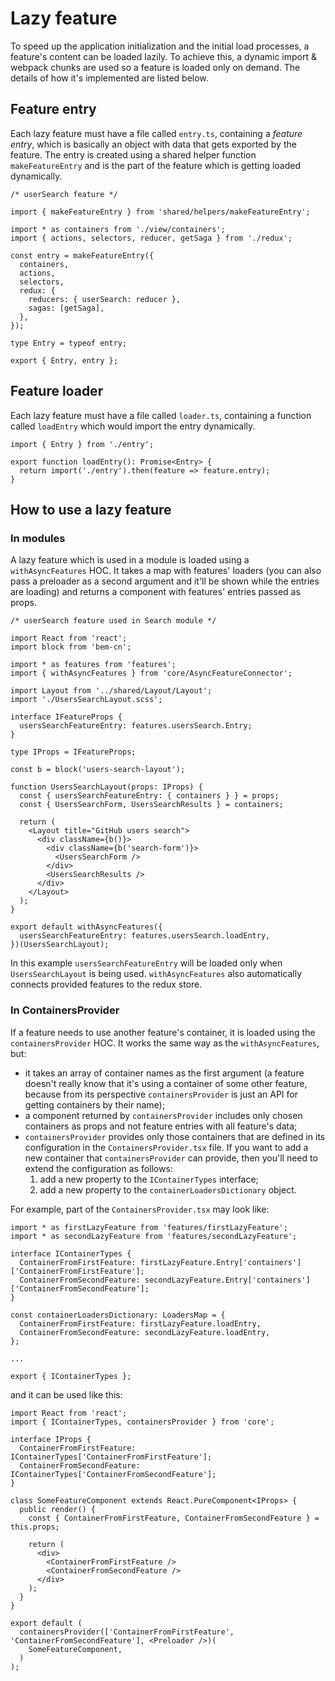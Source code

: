 # Lazy feature
To speed up the application initialization and the initial load processes, a feature's content can be loaded lazily. To achieve this, a dynamic import & webpack chunks are used so a feature is loaded only on demand. The details of how it's implemented are listed below.

## Feature entry
Each lazy feature must have a file called `entry.ts`, containing a *feature entry*, which is basically an object with data that gets exported by the feature. The entry is created using a shared helper function `makeFeatureEntry` and is the part of the feature which is getting loaded dynamically.
```
/* userSearch feature */

import { makeFeatureEntry } from 'shared/helpers/makeFeatureEntry';

import * as containers from './view/containers';
import { actions, selectors, reducer, getSaga } from './redux';

const entry = makeFeatureEntry({
  containers,
  actions,
  selectors,
  redux: {
    reducers: { userSearch: reducer },
    sagas: [getSaga],
  },
});

type Entry = typeof entry;

export { Entry, entry };
```
## Feature loader
Each lazy feature must have a file called `loader.ts`, containing a function called `loadEntry` which would import the entry dynamically.

```
import { Entry } from './entry';

export function loadEntry(): Promise<Entry> {
  return import('./entry').then(feature => feature.entry);
}
```

## How to use a lazy feature
### In modules

A lazy feature which is used in a module is loaded using a `withAsyncFeatures` HOC. It takes a map with features' loaders (you can also pass a preloader as a second argument and it'll be shown while the entries are loading) and returns a component with features' entries passed as props.

```
/* userSearch feature used in Search module */

import React from 'react';
import block from 'bem-cn';

import * as features from 'features';
import { withAsyncFeatures } from 'core/AsyncFeatureConnector';

import Layout from '../shared/Layout/Layout';
import './UsersSearchLayout.scss';

interface IFeatureProps {
  usersSearchFeatureEntry: features.usersSearch.Entry;
}

type IProps = IFeatureProps;

const b = block('users-search-layout');

function UsersSearchLayout(props: IProps) {
  const { usersSearchFeatureEntry: { containers } } = props;
  const { UsersSearchForm, UsersSearchResults } = containers;

  return (
    <Layout title="GitHub users search">
      <div className={b()}>
        <div className={b('search-form')}>
          <UsersSearchForm />
        </div>
        <UsersSearchResults />
      </div>
    </Layout>
  );
}

export default withAsyncFeatures({
  usersSearchFeatureEntry: features.usersSearch.loadEntry,
})(UsersSearchLayout);
```

In this example `usersSearchFeatureEntry` will be loaded only when `UsersSearchLayout` is being used. `withAsyncFeatures` also automatically connects provided features to the redux store.

### In ContainersProvider

If a feature needs to use another feature's container, it is loaded using the `containersProvider` HOC. It works the same way as the `withAsyncFeatures`, but:
- it takes an array of container names as the first argument (a feature doesn't really know that it's using a container of some other feature, because from its perspective `containersProvider` is just an API for getting containers by their name);
- a component returned by `containersProvider` includes only chosen containers as props and not feature entries with all feature's data;
- `containersProvider` provides only those containers that are defined in its configuration in the `ContainersProvider.tsx` file. If you want to add a new container that `containersProvider` can provide, then you'll need to extend the configuration as follows:
  1. add a new property to the `IContainerTypes` interface;
  2. add a new property to the `containerLoadersDictionary` object.


For example, part of the `ContainersProvider.tsx` may look like:
```
import * as firstLazyFeature from 'features/firstLazyFeature';
import * as secondLazyFeature from 'features/secondLazyFeature';

interface IContainerTypes {
  ContainerFromFirstFeature: firstLazyFeature.Entry['containers']['ContainerFromFirstFeature'];
  ContainerFromSecondFeature: secondLazyFeature.Entry['containers']['ContainerFromSecondFeature'];
}

const containerLoadersDictionary: LoadersMap = {
  ContainerFromFirstFeature: firstLazyFeature.loadEntry,
  ContainerFromSecondFeature: secondLazyFeature.loadEntry,
};

...

export { IContainerTypes };
```

and it can be used like this:
```
import React from 'react';
import { IContainerTypes, containersProvider } from 'core';

interface IProps {
  ContainerFromFirstFeature: IContainerTypes['ContainerFromFirstFeature'];
  ContainerFromSecondFeature: IContainerTypes['ContainerFromSecondFeature'];
}

class SomeFeatureComponent extends React.PureComponent<IProps> {
  public render() {
    const { ContainerFromFirstFeature, ContainerFromSecondFeature } = this.props;

    return (
      <div>
        <ContainerFromFirstFeature />
        <ContainerFromSecondFeature />
      </div>
    );
  }
}

export default (
  containersProvider(['ContainerFromFirstFeature', 'ContainerFromSecondFeature'], <Preloader />)(
    SomeFeatureComponent,
  )
);
```

